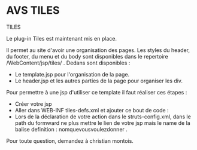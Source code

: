 # AVS TILES
TILES 

Le plug-in Tiles est maintenant mis en place.

Il permet au site d'avoir une organisation des pages.
Les styles du header, du footer, du menu et du body sont disponibles dans le repertoire /WebContent/jsp/tiles/ . Dedans sont disponibles :
- Le template.jsp pour l'organisation de la page.
- Le header.jsp et les autres parties de la page pour organiser les div.
 
Pour permettre à une jsp d'utiliser ce template il faut réaliser ces étapes :
- Créer votre jsp
- Aller dans WEB-INF tiles-defs.xml et ajouter ce bout de code : 
	<definition name="nomquevousvoulezdonner" extends="template">
		<put name="title" type="string" value="Title de votre page" />
		<put name="body" value="lien de vote jsp" />
	</definition>
- Lors de la déclaration de votre action dans le struts-config.xml, dans le path du formward ne plus mettre le lien de votre jsp mais le name 
  de la balise definition : nomquevousvoulezdonner .
  
Pour toute question, demandez à christian montois.